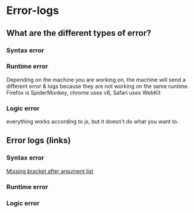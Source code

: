 # Error-logs

## What are the different types of error?

### Syntax error

### Runtime error
Depending on the machine you are working on, the machine will send a different error & logs because they are not working on the same runtime. Firefox is SpiderMonkey, chrome uses v8, Safari uses WebKit

### Logic error
everything works according to js, but it doesn't do what you want to.

## Error logs (links)

### Syntax error
[Missing bracket after argument list](https://github.com/Souwy/Error-logs/blob/master/SyntaxError_missing-bracket-after-argument-list.md)
### Runtime error

### Logic error

